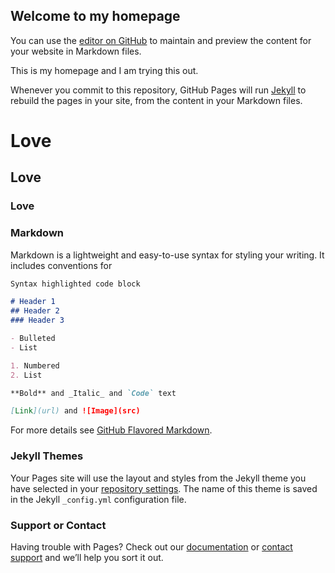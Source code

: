 ## Welcome to my homepage

You can use the [editor on GitHub](https://github.com/mekindler/test/edit/master/index.md) to maintain and preview the content for your website in Markdown files.

This is my homepage and I am trying this out.

Whenever you commit to this repository, GitHub Pages will run [Jekyll](https://jekyllrb.com/) to rebuild the pages in your site, from the content in your Markdown files.

# Love
## Love
### Love

### Markdown

Markdown is a lightweight and easy-to-use syntax for styling your writing. It includes conventions for

```markdown
Syntax highlighted code block

# Header 1
## Header 2
### Header 3

- Bulleted
- List

1. Numbered
2. List

**Bold** and _Italic_ and `Code` text

[Link](url) and ![Image](src)
```

For more details see [GitHub Flavored Markdown](https://guides.github.com/features/mastering-markdown/).

### Jekyll Themes

Your Pages site will use the layout and styles from the Jekyll theme you have selected in your [repository settings](https://github.com/mekindler/test/settings). The name of this theme is saved in the Jekyll `_config.yml` configuration file.

### Support or Contact

Having trouble with Pages? Check out our [documentation](https://help.github.com/categories/github-pages-basics/) or [contact support](https://github.com/contact) and we’ll help you sort it out.
